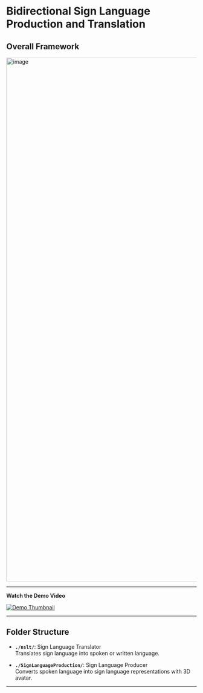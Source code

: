 # Bidirectional Sign Language Production and Translation

## Overall Framework

<img width="1382" alt="image" src="https://github.com/user-attachments/assets/ea35c79a-4545-40d4-ba78-fc9444534c3f" />

---

**Watch the Demo Video**

[![Demo Thumbnail](http://img.youtube.com/vi/8060YwXrofQ/0.jpg)](https://www.youtube.com/watch?v=8060YwXrofQ&t=14s)

---

## Folder Structure

- **`./nslt/`**: Sign Language Translator  
  Translates sign language into spoken or written language.

- **`./SignLanguageProduction/`**: Sign Language Producer  
  Converts spoken language into sign language representations with 3D avatar.

---
